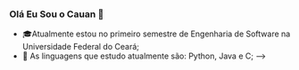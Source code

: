 ### Olá Eu Sou o Cauan 🦊
- 🎓Atualmente estou no primeiro semestre de Engenharia de Software na Universidade Federal do Ceará;
- 🌱 As linguagens que estudo atualmente são: Python, Java e C;
-->
